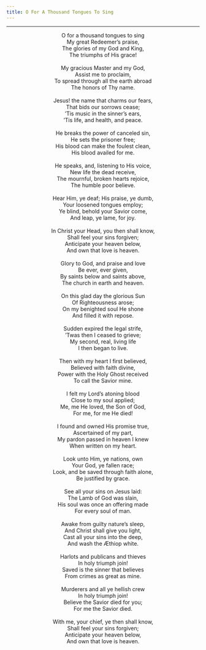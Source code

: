 ```yaml
---
title: O For A Thousand Tongues To Sing
---
```


---
<center>
O for a thousand tongues to sing<br/>
My great Redeemer’s praise,<br/>
The glories of my God and King,<br/>
The triumphs of His grace!<br/>
<br/>
My gracious Master and my God,<br/>
Assist me to proclaim,<br/>
To spread through all the earth abroad<br/>
The honors of Thy name.<br/>
<br/>
Jesus! the name that charms our fears,<br/>
That bids our sorrows cease;<br/>
’Tis music in the sinner’s ears,<br/>
’Tis life, and health, and peace.<br/>
<br/>
He breaks the power of canceled sin,<br/>
He sets the prisoner free;<br/>
His blood can make the foulest clean,<br/>
His blood availed for me.<br/>
<br/>
He speaks, and, listening to His voice,<br/>
New life the dead receive,<br/>
The mournful, broken hearts rejoice,<br/>
The humble poor believe.<br/>
<br/>
Hear Him, ye deaf; His praise, ye dumb,<br/>
Your loosened tongues employ;<br/>
Ye blind, behold your Savior come,<br/>
And leap, ye lame, for joy.<br/>
<br/>
In Christ your Head, you then shall know,<br/>
Shall feel your sins forgiven;<br/>
Anticipate your heaven below,<br/>
And own that love is heaven.<br/>
<br/>
Glory to God, and praise and love<br/>
Be ever, ever given,<br/>
By saints below and saints above,<br/>
The church in earth and heaven.<br/>
<br/>
On this glad day the glorious Sun<br/>
Of Righteousness arose;<br/>
On my benighted soul He shone<br/>
And filled it with repose.<br/>
<br/>
Sudden expired the legal strife,<br/>
’Twas then I ceased to grieve;<br/>
My second, real, living life<br/>
I then began to live.<br/>
<br/>
Then with my heart I first believed,<br/>
Believed with faith divine,<br/>
Power with the Holy Ghost received<br/>
To call the Savior mine.<br/>
<br/>
I felt my Lord’s atoning blood<br/>
Close to my soul applied;<br/>
Me, me He loved, the Son of God,<br/>
For me, for me He died!<br/>
<br/>
I found and owned His promise true,<br/>
Ascertained of my part,<br/>
My pardon passed in heaven I knew<br/>
When written on my heart.<br/>
<br/>
Look unto Him, ye nations, own<br/>
Your God, ye fallen race;<br/>
Look, and be saved through faith alone,<br/>
Be justified by grace.<br/>
<br/>
See all your sins on Jesus laid:<br/>
The Lamb of God was slain,<br/>
His soul was once an offering made<br/>
For every soul of man.<br/>
<br/>
Awake from guilty nature’s sleep,<br/>
And Christ shall give you light,<br/>
Cast all your sins into the deep,<br/>
And wash the Æthiop white.<br/>
<br/>
Harlots and publicans and thieves<br/>
In holy triumph join!<br/>
Saved is the sinner that believes<br/>
From crimes as great as mine.<br/>
<br/>
Murderers and all ye hellish crew<br/>
In holy triumph join!<br/>
Believe the Savior died for you;<br/>
For me the Savior died.<br/>
<br/>
With me, your chief, ye then shall know,<br/>
Shall feel your sins forgiven;<br/>
Anticipate your heaven below,<br/>
And own that love is heaven.
</center>